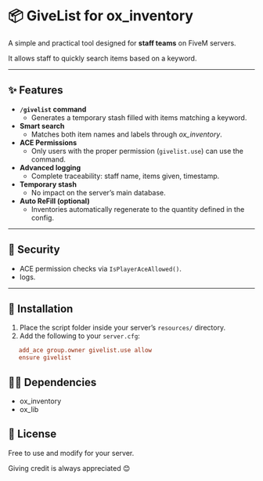 # 📦 GiveList for ox_inventory

A simple and practical tool designed for **staff teams** on FiveM servers.  

It allows staff to quickly search items based on a keyword.  

---

## ✨ Features
- **`/givelist` command**
  - Generates a temporary stash filled with items matching a keyword.
- **Smart search**
  - Matches both item names and labels through *ox_inventory*.
- **ACE Permissions**
  - Only users with the proper permission (`givelist.use`) can use the command.
- **Advanced logging**
  - Complete traceability: staff name, items given, timestamp.
- **Temporary stash**
  - No impact on the server’s main database.
- **Auto ReFill (optional)**
  - Inventories automatically regenerate to the quantity defined in the config.

---

## 🔐 Security
- ACE permission checks via `IsPlayerAceAllowed()`.
- logs.

---

## 📀 Installation
1. Place the script folder inside your server’s `resources/` directory.
2. Add the following to your `server.cfg`:
```cfg
   add_ace group.owner givelist.use allow
   ensure givelist
```

## 👨‍💻 Dependencies
- ox_inventory
- ox_lib

## 📄 License

Free to use and modify for your server.

Giving credit is always appreciated 😊